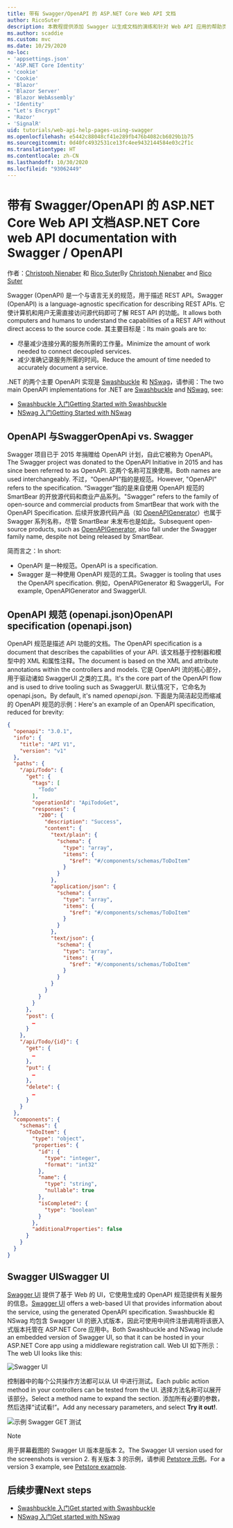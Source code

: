 ```yaml
---
title: 带有 Swagger/OpenAPI 的 ASP.NET Core Web API 文档
author: RicoSuter
description: 本教程提供添加 Swagger 以生成文档的演练和针对 Web API 应用的帮助页。
ms.author: scaddie
ms.custom: mvc
ms.date: 10/29/2020
no-loc:
- 'appsettings.json'
- 'ASP.NET Core Identity'
- 'cookie'
- 'Cookie'
- 'Blazor'
- 'Blazor Server'
- 'Blazor WebAssembly'
- 'Identity'
- "Let's Encrypt"
- 'Razor'
- 'SignalR'
uid: tutorials/web-api-help-pages-using-swagger
ms.openlocfilehash: e5442c88048cf41e289fb476b4082cb6029b1b75
ms.sourcegitcommit: 0d40fc4932531ce13fc4ee9432144584e03c2f1c
ms.translationtype: HT
ms.contentlocale: zh-CN
ms.lasthandoff: 10/30/2020
ms.locfileid: "93062449"
---
```

# <a name="aspnet-core-web-api-documentation-with-swagger--openapi"></a><span data-ttu-id="20d8b-103">带有 Swagger/OpenAPI 的 ASP.NET Core Web API 文档</span><span class="sxs-lookup"><span data-stu-id="20d8b-103">ASP.NET Core web API documentation with Swagger / OpenAPI</span></span>

<span data-ttu-id="20d8b-104">作者：[Christoph Nienaber](https://twitter.com/zuckerthoben) 和 [Rico Suter](https://blog.rsuter.com/)</span><span class="sxs-lookup"><span data-stu-id="20d8b-104">By [Christoph Nienaber](https://twitter.com/zuckerthoben) and [Rico Suter](https://blog.rsuter.com/)</span></span>

<span data-ttu-id="20d8b-105">Swagger (OpenAPI) 是一个与语言无关的规范，用于描述 REST API。</span><span class="sxs-lookup"><span data-stu-id="20d8b-105">Swagger (OpenAPI) is a language-agnostic specification for describing REST APIs.</span></span> <span data-ttu-id="20d8b-106">它使计算机和用户无需直接访问源代码即可了解 REST API 的功能。</span><span class="sxs-lookup"><span data-stu-id="20d8b-106">It allows both computers and humans to understand the capabilities of a REST API without direct access to the source code.</span></span> <span data-ttu-id="20d8b-107">其主要目标是：</span><span class="sxs-lookup"><span data-stu-id="20d8b-107">Its main goals are to:</span></span>

* <span data-ttu-id="20d8b-108">尽量减少连接分离的服务所需的工作量。</span><span class="sxs-lookup"><span data-stu-id="20d8b-108">Minimize the amount of work needed to connect decoupled services.</span></span>
* <span data-ttu-id="20d8b-109">减少准确记录服务所需的时间。</span><span class="sxs-lookup"><span data-stu-id="20d8b-109">Reduce the amount of time needed to accurately document a service.</span></span>

<span data-ttu-id="20d8b-110">.NET 的两个主要 OpenAPI 实现是 [Swashbuckle](https://github.com/domaindrivendev/Swashbuckle.AspNetCore) 和 [NSwag](https://github.com/RicoSuter/NSwag)，请参阅：</span><span class="sxs-lookup"><span data-stu-id="20d8b-110">The two main OpenAPI implementations for .NET are [Swashbuckle](https://github.com/domaindrivendev/Swashbuckle.AspNetCore) and [NSwag](https://github.com/RicoSuter/NSwag), see:</span></span>

* [<span data-ttu-id="20d8b-111">Swashbuckle 入门</span><span class="sxs-lookup"><span data-stu-id="20d8b-111">Getting Started with Swashbuckle</span></span>](xref:tutorials/get-started-with-swashbuckle)
* [<span data-ttu-id="20d8b-112">NSwag 入门</span><span class="sxs-lookup"><span data-stu-id="20d8b-112">Getting Started with NSwag</span></span>](xref:tutorials/get-started-with-nswag)

## <a name="openapi-vs-swagger"></a><span data-ttu-id="20d8b-113">OpenAPI 与Swagger</span><span class="sxs-lookup"><span data-stu-id="20d8b-113">OpenApi vs. Swagger</span></span>

<span data-ttu-id="20d8b-114">Swagger 项目已于 2015 年捐赠给 OpenAPI 计划，自此它被称为 OpenAPI。</span><span class="sxs-lookup"><span data-stu-id="20d8b-114">The Swagger project was donated to the OpenAPI Initiative in 2015 and has since been referred to as OpenAPI.</span></span> <span data-ttu-id="20d8b-115">这两个名称可互换使用。</span><span class="sxs-lookup"><span data-stu-id="20d8b-115">Both names are used interchangeably.</span></span> <span data-ttu-id="20d8b-116">不过，“OpenAPI”指的是规范。</span><span class="sxs-lookup"><span data-stu-id="20d8b-116">However, "OpenAPI" refers to the specification.</span></span> <span data-ttu-id="20d8b-117">“Swagger”指的是来自使用 OpenAPI 规范的 SmartBear 的开放源代码和商业产品系列。</span><span class="sxs-lookup"><span data-stu-id="20d8b-117">"Swagger" refers to the family of open-source and commercial products from SmartBear that work with the OpenAPI Specification.</span></span> <span data-ttu-id="20d8b-118">后续开放源代码产品（如 [OpenAPIGenerator](https://github.com/OpenAPITools/openapi-generator)）也属于 Swagger 系列名称，尽管 SmartBear 未发布也是如此。</span><span class="sxs-lookup"><span data-stu-id="20d8b-118">Subsequent open-source products, such as [OpenAPIGenerator](https://github.com/OpenAPITools/openapi-generator), also fall under the Swagger family name, despite not being released by SmartBear.</span></span>

<span data-ttu-id="20d8b-119">简而言之：</span><span class="sxs-lookup"><span data-stu-id="20d8b-119">In short:</span></span>

* <span data-ttu-id="20d8b-120">OpenAPI 是一种规范。</span><span class="sxs-lookup"><span data-stu-id="20d8b-120">OpenAPI is a specification.</span></span>
* <span data-ttu-id="20d8b-121">Swagger 是一种使用 OpenAPI 规范的工具。</span><span class="sxs-lookup"><span data-stu-id="20d8b-121">Swagger is tooling that uses the OpenAPI specification.</span></span> <span data-ttu-id="20d8b-122">例如，OpenAPIGenerator 和 SwaggerUI。</span><span class="sxs-lookup"><span data-stu-id="20d8b-122">For example, OpenAPIGenerator and SwaggerUI.</span></span>

## <a name="openapi-specification-openapijson"></a><span data-ttu-id="20d8b-123">OpenAPI 规范 (openapi.json)</span><span class="sxs-lookup"><span data-stu-id="20d8b-123">OpenAPI specification (openapi.json)</span></span>

<span data-ttu-id="20d8b-124">OpenAPI 规范是描述 API 功能的文档。</span><span class="sxs-lookup"><span data-stu-id="20d8b-124">The OpenAPI specification is a document that describes the capabilities of your API.</span></span> <span data-ttu-id="20d8b-125">该文档基于控制器和模型中的 XML 和属性注释。</span><span class="sxs-lookup"><span data-stu-id="20d8b-125">The document is based on the XML and attribute annotations within the controllers and models.</span></span> <span data-ttu-id="20d8b-126">它是 OpenAPI 流的核心部分，用于驱动诸如 SwaggerUI 之类的工具。</span><span class="sxs-lookup"><span data-stu-id="20d8b-126">It's the core part of the OpenAPI flow and is used to drive tooling such as SwaggerUI.</span></span> <span data-ttu-id="20d8b-127">默认情况下，它命名为 openapi.json。</span><span class="sxs-lookup"><span data-stu-id="20d8b-127">By default, it's named *openapi.json*.</span></span> <span data-ttu-id="20d8b-128">下面是为简洁起见而缩减的 OpenAPI 规范的示例：</span><span class="sxs-lookup"><span data-stu-id="20d8b-128">Here's an example of an OpenAPI specification, reduced for brevity:</span></span>

```json
{
  "openapi": "3.0.1",
  "info": {
    "title": "API V1",
    "version": "v1"
  },
  "paths": {
    "/api/Todo": {
      "get": {
        "tags": [
          "Todo"
        ],
        "operationId": "ApiTodoGet",
        "responses": {
          "200": {
            "description": "Success",
            "content": {
              "text/plain": {
                "schema": {
                  "type": "array",
                  "items": {
                    "$ref": "#/components/schemas/ToDoItem"
                  }
                }
              },
              "application/json": {
                "schema": {
                  "type": "array",
                  "items": {
                    "$ref": "#/components/schemas/ToDoItem"
                  }
                }
              },
              "text/json": {
                "schema": {
                  "type": "array",
                  "items": {
                    "$ref": "#/components/schemas/ToDoItem"
                  }
                }
              }
            }
          }
        }
      },
      "post": {
        …
      }
    },
    "/api/Todo/{id}": {
      "get": {
        …
      },
      "put": {
        …
      },
      "delete": {
        …
      }
    }
  },
  "components": {
    "schemas": {
      "ToDoItem": {
        "type": "object",
        "properties": {
          "id": {
            "type": "integer",
            "format": "int32"
          },
          "name": {
            "type": "string",
            "nullable": true
          },
          "isCompleted": {
            "type": "boolean"
          }
        },
        "additionalProperties": false
      }
    }
  }
}
```

## <a name="swagger-ui"></a><span data-ttu-id="20d8b-129">Swagger UI</span><span class="sxs-lookup"><span data-stu-id="20d8b-129">Swagger UI</span></span>

<span data-ttu-id="20d8b-130">[Swagger UI](https://swagger.io/swagger-ui/) 提供了基于 Web 的 UI，它使用生成的 OpenAPI 规范提供有关服务的信息。</span><span class="sxs-lookup"><span data-stu-id="20d8b-130">[Swagger UI](https://swagger.io/swagger-ui/) offers a web-based UI that provides information about the service, using the generated OpenAPI specification.</span></span> <span data-ttu-id="20d8b-131">Swashbuckle 和 NSwag 均包含 Swagger UI 的嵌入式版本，因此可使用中间件注册调用将该嵌入式版本托管在 ASP.NET Core 应用中。</span><span class="sxs-lookup"><span data-stu-id="20d8b-131">Both Swashbuckle and NSwag include an embedded version of Swagger UI, so that it can be hosted in your ASP.NET Core app using a middleware registration call.</span></span> <span data-ttu-id="20d8b-132">Web UI 如下所示：</span><span class="sxs-lookup"><span data-stu-id="20d8b-132">The web UI looks like this:</span></span>

![Swagger UI](web-api-help-pages-using-swagger/_static/swagger-ui.png)

<span data-ttu-id="20d8b-134">控制器中的每个公共操作方法都可以从 UI 中进行测试。</span><span class="sxs-lookup"><span data-stu-id="20d8b-134">Each public action method in your controllers can be tested from the UI.</span></span> <span data-ttu-id="20d8b-135">选择方法名称可以展开该部分。</span><span class="sxs-lookup"><span data-stu-id="20d8b-135">Select a method name to expand the section.</span></span> <span data-ttu-id="20d8b-136">添加所有必要的参数，然后选择“试试看!”。</span><span class="sxs-lookup"><span data-stu-id="20d8b-136">Add any necessary parameters, and select **Try it out!**.</span></span>

![示例 Swagger GET 测试](web-api-help-pages-using-swagger/_static/get-try-it-out.png)

> [!NOTE]
> <span data-ttu-id="20d8b-138">用于屏幕截图的 Swagger UI 版本是版本 2。</span><span class="sxs-lookup"><span data-stu-id="20d8b-138">The Swagger UI version used for the screenshots is version 2.</span></span> <span data-ttu-id="20d8b-139">有关版本 3 的示例，请参阅 [Petstore 示例](https://petstore.swagger.io/)。</span><span class="sxs-lookup"><span data-stu-id="20d8b-139">For a version 3 example, see [Petstore example](https://petstore.swagger.io/).</span></span>

## <a name="next-steps"></a><span data-ttu-id="20d8b-140">后续步骤</span><span class="sxs-lookup"><span data-stu-id="20d8b-140">Next steps</span></span>

* [<span data-ttu-id="20d8b-141">Swashbuckle 入门</span><span class="sxs-lookup"><span data-stu-id="20d8b-141">Get started with Swashbuckle</span></span>](xref:tutorials/get-started-with-swashbuckle)
* [<span data-ttu-id="20d8b-142">NSwag 入门</span><span class="sxs-lookup"><span data-stu-id="20d8b-142">Get started with NSwag</span></span>](xref:tutorials/get-started-with-nswag)
